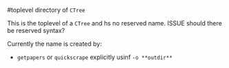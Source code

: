 #toplevel directory of `CTree`

This is the toplevel of a `CTree` and hs no reserved name. ISSUE should there be reserved syntax? 

Currently the name is created by:
 * `getpapers` or `quickscrape` explicitly usinf `-o **outdir**`
